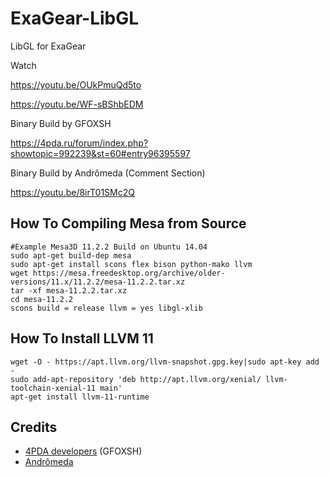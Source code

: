 # ExaGear-LibGL
 LibGL for ExaGear

Watch

https://youtu.be/OUkPmuQd5to

https://youtu.be/WF-sBShbEDM

Binary Build by GFOXSH

https://4pda.ru/forum/index.php?showtopic=992239&st=60#entry96395597

Binary Build by Andrômeda (Comment Section)

https://youtu.be/8irT01SMc2Q

## How To Compiling Mesa from Source
    #Example Mesa3D 11.2.2 Build on Ubuntu 14.04
    sudo apt-get build-dep mesa
    sudo apt-get install scons flex bison python-mako llvm
    wget https://mesa.freedesktop.org/archive/older-versions/11.x/11.2.2/mesa-11.2.2.tar.xz
    tar -xf mesa-11.2.2.tar.xz
    cd mesa-11.2.2
    scons build = release llvm = yes libgl-xlib

## How To Install LLVM 11
    wget -O - https://apt.llvm.org/llvm-snapshot.gpg.key|sudo apt-key add -
    sudo add-apt-repository 'deb http://apt.llvm.org/xenial/ llvm-toolchain-xenial-11 main'
    apt-get install llvm-11-runtime


## Credits
- [4PDA developers](https://4pda.ru/forum/index.php?showtopic=804309&st=6840#entry96039823) (GFOXSH)
- [Andrômeda](https://www.youtube.com/channel/UC_RTNrFpw0DfjKP__CAoEnw)
